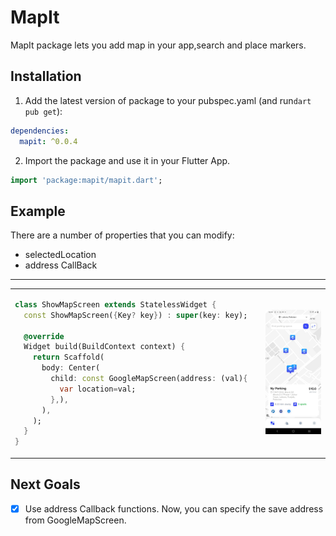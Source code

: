 
# MapIt

MapIt package lets you add map in your app,search and place markers.

## Installation

1. Add the latest version of package to your pubspec.yaml (and run`dart pub get`):
```yaml
dependencies:
  mapit: ^0.0.4
```
2. Import the package and use it in your Flutter App.
```dart
import 'package:mapit/mapit.dart';
```

## Example
There are a number of properties that you can modify:

- selectedLocation
- address CallBack

<hr>

<table>
<tr>
<td>

```dart
class ShowMapScreen extends StatelessWidget {  
  const ShowMapScreen({Key? key}) : super(key: key);  
  
  @override  
  Widget build(BuildContext context) {  
    return Scaffold(  
      body: Center(  
        child: const GoogleMapScreen(address: (val){
          var location=val;
        },),  
      ),  
    );  
  }  
}
```

</td>
<td>
<img  src="https://github.com/kainatnawaz/mapit/blob/main/WhatsApp%20Image%202023-09-20%20at%2011.02.56%20AM.jpeg"  alt="">
</td>
</tr>
</table>

## Next Goals

- [x] Use address Callback functions.
  Now, you can specify the save address from GoogleMapScreen.
